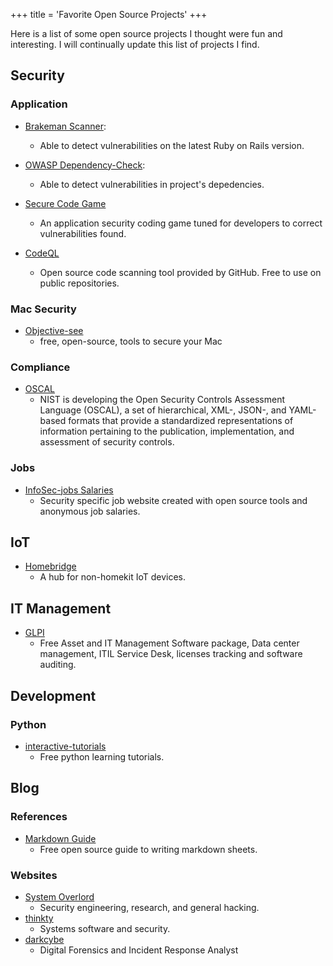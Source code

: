 +++
title = 'Favorite Open Source Projects'
+++

Here is a list of some open source projects I thought were fun and interesting. 
I will continually update this list of projects I find. 

## Security

### Application
- [Brakeman Scanner](https://brakemanscanner.org):
    - Able to detect vulnerabilities on the latest Ruby on Rails version.

- [OWASP Dependency-Check](https://dependencytrack.org):
    - Able to detect vulnerabilities in project's depedencies.

- [Secure Code Game](https://github.com/skills/secure-code-game)
    - An application security coding game tuned for developers to correct vulnerabilities found.

- [CodeQL](https://github.com/github/codeql)
    - Open source code scanning tool provided by GitHub. Free to use on public repositories.

### Mac Security
- [Objective-see](https://objective-see.org/index.html)
  - free, open-source, tools to secure your Mac

### Compliance
- [OSCAL](https://github.com/usnistgov/OSCAL)
    - NIST is developing the Open Security Controls Assessment Language (OSCAL), a set of hierarchical, XML-, JSON-, and YAML-based formats that provide a standardized representations of information pertaining to the publication, implementation, and assessment of security controls.

### Jobs
- [InfoSec-jobs Salaries](https://infosec-jobs.com/salaries/)
    - Security specific job website created with open source tools and anonymous job salaries.

## IoT
- [Homebridge](https://github.com/homebridge/homebridge)
    - A hub for non-homekit IoT devices. 

## IT Management
- [GLPI](https://github.com/glpi-project/glpi)
    - Free Asset and IT Management Software package, Data center management, ITIL Service Desk, licenses tracking and software auditing.

## Development
### Python
- [interactive-tutorials](https://github.com/ronreiter/interactive-tutorials)
  - Free python learning tutorials. 

## Blog
### References
- [Markdown Guide](https://www.markdownguide.org)
  - Free open source guide to writing markdown sheets.


### Websites
- [System Overlord](https://systemoverlord.com)
  - Security engineering, research, and general hacking.
- [thinkty](https://thinkty.net)
  - Systems software and security.
- [darkcybe](https://darkcybe.gitbook.io/darkcybe/)
  - Digital Forensics and Incident Response Analyst